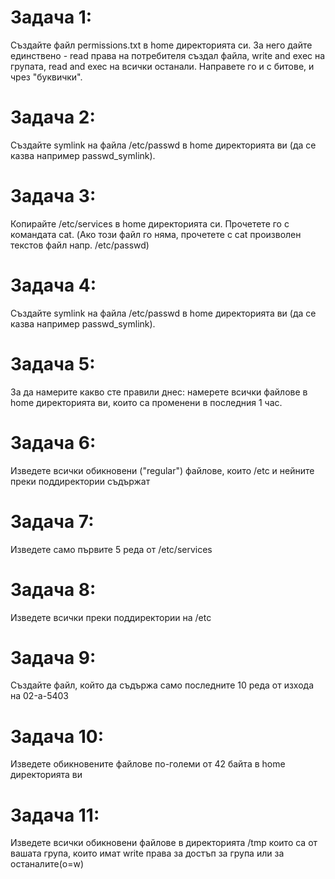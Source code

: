 # Задача 1: 
Създайте файл permissions.txt в home директорията си. 
За него дайте единствено - read права на потребителя създал файла, write and exec на групата, read and exec на всички останали. Направете го и с битове, и чрез "буквички".

# Задача 2: 
Създайте symlink на файла /etc/passwd в home директорията ви (да се казва например passwd_symlink).

# Задача 3: 
Копирайте /etc/services в home директорията си. Прочетете го с командата cat. (Ако този файл го няма, прочетете с cat произволен текстов файл напр. /etc/passwd)

# Задача 4: 
Създайте symlink на файла /etc/passwd в home директорията ви (да се казва например passwd_symlink).

# Задача 5:
За да намерите какво сте правили днес: намерете всички файлове в home директорията ви, които са променени в последния 1 час.

# Задача 6:
Изведете всички обикновени ("regular") файлове, които /etc и нейните преки поддиректории съдържат

# Задача 7:
Изведете само първите 5 реда от /etc/services

# Задача 8:
Изведете всички преки поддиректории на /etc

# Задача 9:
Създайте файл, който да съдържа само последните 10 реда от изхода на 02-a-5403

# Задача 10:
Изведете обикновените файлове по-големи от 42 байта в home директорията ви

# Задача 11:
Изведете всички обикновени файлове в директорията /tmp които са от вашата група, които имат write права за достъп за група или за останалите(o=w)

